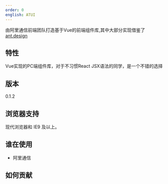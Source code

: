 ```yaml
---
order: 0
english: ATUI
---
```


由阿里通信前端团队打造基于Vue的前端组件库,其中大部分实现借鉴了 [ant.design](http://ant.design)

## 特性

Vue实现的PC端组件库，对于不习惯React JSX语法的同学，是一个不错的选择


## 版本

0.1.2

## 浏览器支持

现代浏览器和 IE9 及以上。



## 谁在使用

- 阿里通信


## 如何贡献


